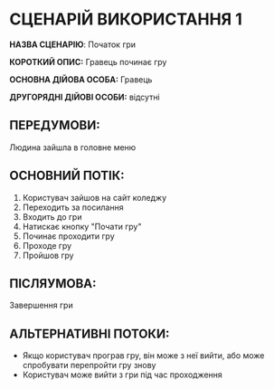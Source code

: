 # СЦЕНАРІЙ ВИКОРИСТАННЯ 1

**НАЗВА СЦЕНАРІЮ**:	Початок гри

**КОРОТКИЙ ОПИС:** Гравець починає гру

**ОСНОВНА ДІЙОВА ОСОБА:** Гравець

**ДРУГОРЯДНІ ДІЙОВІ ОСОБИ:** відсутні

## ПЕРЕДУМОВИ:

Людина зайшла в головне меню

## ОСНОВНИЙ ПОТІК:
1.	Користувач зайшов на сайт коледжу
2.	Переходить за посилання
3.	Входить до гри
4.	Натискає кнопку "Почати гру"
5.	Починає проходити гру
6.	Проходе гру
7.	Пройшов гру

## ПІСЛЯУМОВА:

Завершення гри

## АЛЬТЕРНАТИВНІ ПОТОКИ:
* Якщо користувач програв гру, він може з неї вийти, або може спробувати перепройти гру знову 
* Користувач може вийти з гри під час проходження 
